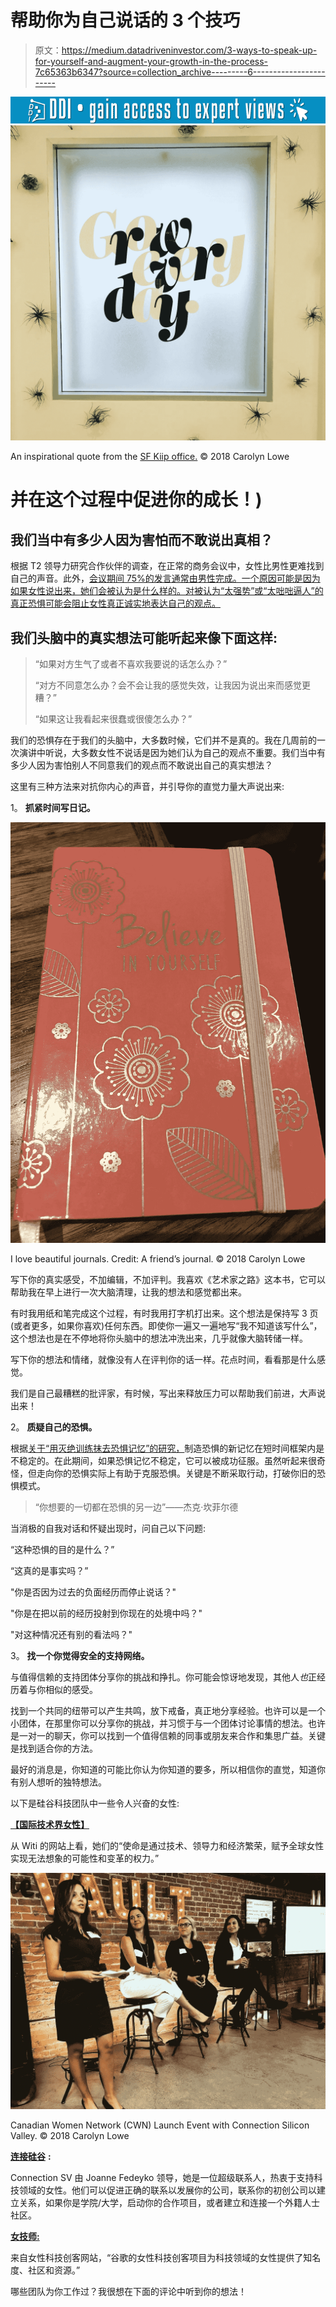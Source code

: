 # 帮助你为自己说话的 3 个技巧

> 原文：<https://medium.datadriveninvestor.com/3-ways-to-speak-up-for-yourself-and-augment-your-growth-in-the-process-7c65363b6347?source=collection_archive---------6----------------------->

[![](img/f6a70f1638bd30603d22b4a6df136b09.png)](http://www.track.datadriveninvestor.com/1B9E)![](img/c2451ae42426976eaf8f8c513dcd68ae.png)

An inspirational quote from the [SF Kiip office.](http://www.kiip.me/) © 2018 Carolyn Lowe

# 并在这个过程中促进你的成长！)

## 我们当中有多少人因为害怕而不敢说出真相？

根据 T2 领导力研究合作伙伴的调查，在正常的商务会议中，女性比男性更难找到自己的声音。此外，[会议期间 75%的发言通常由男性完成。一个原因可能是因为如果女性说出来，她们会被认为是什么样的。对被认为“太强势”或“太咄咄逼人”的真正恐惧可能会阻止女性真正诚实地表达自己的观点。](http://www.dailymail.co.uk/sciencetech/article-2205502/The-great-gender-debate-Men-dominate-75-conversation-conference-meetings-study-suggests.html)

## 我们头脑中的真实想法可能听起来像下面这样:

> “如果对方生气了或者不喜欢我要说的话怎么办？”
> 
> “对方不同意怎么办？会不会让我的感觉失效，让我因为说出来而感觉更糟？”
> 
> “如果这让我看起来很蠢或很傻怎么办？”

我们的恐惧存在于我们的头脑中，大多数时候，它们并不是真的。我在几周前的一次演讲中听说，大多数女性不说话是因为她们认为自己的观点不重要。我们当中有多少人因为害怕别人不同意我们的观点而不敢说出自己的真实想法？

这里有三种方法来对抗你内心的声音，并引导你的直觉力量大声说出来:

1。 **抓紧时间写日记。**

![](img/654e46c213ef8e15b4baa6e65b4f56a1.png)

I love beautiful journals. Credit: A friend’s journal. © 2018 Carolyn Lowe

写下你的真实感受，不加编辑，不加评判。我喜欢《艺术家之路》这本书，它可以帮助我在早上进行一次大脑清理，让我的想法和感觉都出来。

有时我用纸和笔完成这个过程，有时我用打字机打出来。这个想法是保持写 3 页(或者更多，如果你喜欢)任何东西。即使你一遍又一遍地写“我不知道该写什么”，这个想法也是在不停地将你头脑中的想法冲洗出来，几乎就像大脑转储一样。

写下你的想法和情绪，就像没有人在评判你的话一样。花点时间，看看那是什么感觉。

我们是自己最糟糕的批评家，有时候，写出来释放压力可以帮助我们前进，大声说出来！

2。 **质疑自己的恐惧。**

根据[关于“用灭绝训练抹去恐惧记忆”的研究，](https://www.ncbi.nlm.nih.gov/pubmed/21068303)制造恐惧的新记忆在短时间框架内是不稳定的。在此期间，如果恐惧记忆不稳定，它可以被成功征服。虽然听起来很奇怪，但走向你的恐惧实际上有助于克服恐惧。关键是不断采取行动，打破你旧的恐惧模式。

> “你想要的一切都在恐惧的另一边”——杰克·坎菲尔德

当消极的自我对话和怀疑出现时，问自己以下问题:

“这种恐惧的目的是什么？”

“这真的是事实吗？”

"你是否因为过去的负面经历而停止说话？"

"你是在把以前的经历投射到你现在的处境中吗？"

"对这种情况还有别的看法吗？"

3。 **找一个你觉得安全的支持网络。**

与值得信赖的支持团体分享你的挑战和挣扎。你可能会惊讶地发现，其他人*也*正经历着与你相似的感受。

找到一个共同的纽带可以产生共鸣，放下戒备，真正地分享经验。也许可以是一个小团体，在那里你可以分享你的挑战，并习惯于与一个团体讨论事情的想法。也许是一对一的聊天，你可以找到一个值得信赖的同事或朋友来合作和集思广益。关键是找到适合你的方法。

最好的消息是，你知道的可能比你认为你知道的要多，所以相信你的直觉，知道你有别人想听的独特想法。

以下是硅谷科技团队中一些令人兴奋的女性:

[**【国际技术界女性】**](https://www.witi.com/)

从 Witi 的网站上看，她们的“使命是通过技术、领导力和经济繁荣，赋予全球女性实现无法想象的可能性和变革的权力。”

![](img/5b559b4466e9632b9f8ed7625236a045.png)

Canadian Women Network (CWN) Launch Event with Connection Silicon Valley. © 2018 Carolyn Lowe

[**连接硅谷**](http://www.connectionsiliconvalley.com/) **:**

Connection SV 由 Joanne Fedeyko 领导，她是一位超级联系人，热衷于支持科技领域的女性。他们可以促进正确的联系以发展你的公司，联系你的初创公司以建立关系，如果你是学院/大学，启动你的合作项目，或者建立和连接一个外籍人士社区。

[**女技师:**](https://www.womentechmakers.com/)

来自女性科技创客网站，“谷歌的女性科技创客项目为科技领域的女性提供了知名度、社区和资源。”

哪些团队为你工作过？我很想在下面的评论中听到你的想法！